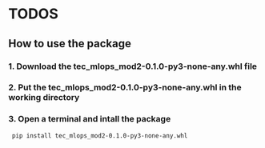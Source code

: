 # TODOS
## How to use the package

### 1. Download the tec_mlops_mod2-0.1.0-py3-none-any.whl file

### 2. Put the tec_mlops_mod2-0.1.0-py3-none-any.whl in the working directory

### 3. Open a terminal and intall the package

<code> pip install tec_mlops_mod2-0.1.0-py3-none-any.whl </code>